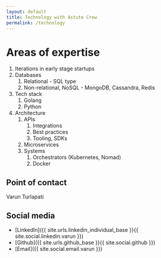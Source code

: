 ```yaml
---
layout: default
title: Technology with Astute Crew
permalink: /technology
---
```


# Areas of expertise
1. Iterations in early stage startups
2. Databases
   1. Relational - SQL type
   2. Non-relational, NoSQL - MongoDB, Cassandra, Redis
3. Tech stack
   1. Golang
   2. Python
4. Architecture
   1. APIs
      1. Integrations
      2. Best practices
      3. Tooling, SDKs
   2. Microservices
   3. Systems
      1. Orchestrators (Kubernetes, Nomad)
      2. Docker

## Point of contact
Varun Turlapati

## Social media
* [LinkedIn]({{ site.urls.linkedin_individual_base }}{{ site.social.linkedin.varun }})
* [Github]({{ site.urls.github_base }}{{ site.social.github }})
* [Email]({{ site.social.email.varun }})